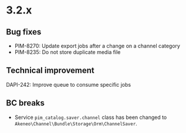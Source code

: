 # 3.2.x

## Bug fixes

 - PIM-8270: Update export jobs after a change on a channel category
 - PIM-8235: Do not store duplicate media file

## Technical improvement
DAPI-242: Improve queue to consume specific jobs

## BC breaks

 - Service `pim_catalog.saver.channel` class has been changed to `Akeneo\Channel\Bundle\Storage\Orm\ChannelSaver`.
